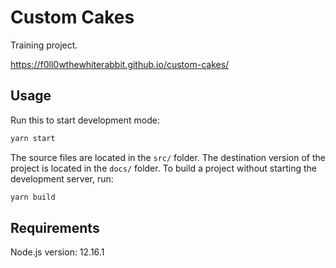 # Custom Cakes

Training project.

https://f0ll0wthewhiterabbit.github.io/custom-cakes/

## Usage

Run this to start development mode:

```bash
yarn start
```

The source files are located in the `src/` folder. The destination version of the project is located in the `docs/` folder. To build a project without starting the development server, run:

```bash
yarn build
```

## Requirements

Node.js version: 12.16.1
